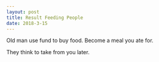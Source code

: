 ```yaml
---
layout: post
title: Result Feeding People
date: 2018-3-15
---
```

Old man use fund to buy food. Become a meal you ate for.

They think to take from you later.